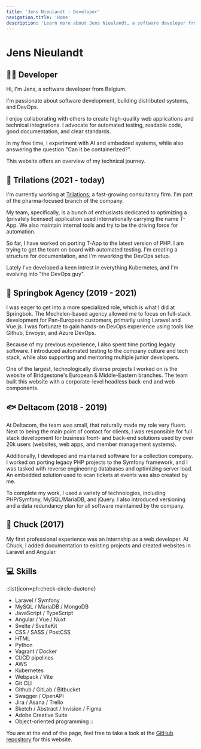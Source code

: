 ```yaml
---
title: 'Jens Nieulandt - Developer'
navigation.title: 'Home'
description: 'Learn more about Jens Nieulandt, a software developer from Belgium. He enjoys collaborating with others to create high-quality web applications and technical integrations.'
---
```


# Jens Nieulandt

## :technologist: Developer

Hi, I'm Jens, a software developer from Belgium.

I'm passionate about software development, building distributed systems, and DevOps.

I enjoy collaborating with others to create high-quality web applications and technical integrations. I advocate for automated testing, readable code, good documentation, and clear standards.

In my free time, I experiment with AI and embedded systems, while also answering the question "Can it be containerized?".

This website offers an overview of my technical journey.

## :flamingo: Trilations (2021 - today)

I'm currently working at [Trilations](https://www.trilations.com), a fast-growing consultancy firm. I'm part of the pharma-focused branch of the company.

My team, specifically, is a bunch of enthusiasts dedicated to optimizing a (privately licensed) application used internationally carrying the name T-App. We also maintain internal tools and try to be the driving force for automation.

So far, I have worked on porting T-App to the latest version of PHP. I am trying to get the team on board with automated testing. I'm creating a structure for documentation, and I'm reworking the DevOps setup.

Lately I've developed a keen intrest in everything Kubernetes, and I'm evolving into "the DevOps guy".

## :deer: Springbok Agency (2019 - 2021)

I was eager to get into a more specialized role, which is what I did at Springbok. The Mechelen-based agency allowed me to focus on full-stack development for Pan-European customers, primarily using Laravel and Vue.js. I was fortunate to gain hands-on DevOps experience using tools like Github, Envoyer, and Azure DevOps.

Because of my previous experience, I also spent time porting legacy software. I introduced automated testing to the company culture and tech stack, while also supporting and mentoring multiple junior developers.

One of the largest, technologically diverse projects I worked on is the website of Bridgestone's European & Middle-Eastern branches. The team built this website with a corporate-level headless back-end and web components.

## :fish: Deltacom (2018 - 2019)

At Deltacom, the team was small, that naturally made my role very fluent. Next to being the main point of contact for clients, I was responsible for full stack development for business front- and back-end solutions used by over 20k users (websites, web apps, and member management systems).

Additionally, I developed and maintained software for a collection company. I worked on porting legacy PHP projects to the Symfony framework, and I was tasked with reverse engineering databases and optimizing server load. An embedded solution used to scan tickets at events was also created by me.

To complete my work, I used a variety of technologies, including PHP/Symfony, MySQL/MariaDB, and jQuery. I also introduced versioning and a data redundancy plan for all software maintained by the company.

## :beaver: Chuck (2017)

My first professional experience was an internship as a web developer. At Chuck, I added documentation to existing projects and created websites in Laravel and Angular.

## :computer: Skills

::list{icon=ph:check-circle-duotone}
- Laravel / Symfony
- MySQL / MariaDB / MongoDB
- JavaScript / TypeScript
- Angular / Vue / Nuxt
- Svelte / SvelteKit
- CSS / SASS / PostCSS
- HTML
- Python
- Vagrant / Docker
- CI/CD pipelines
- AWS
- Kubernetes
- Webpack / Vite
- Git CLI
- Github / GitLab / Bitbucket
- Swagger / OpenAPI
- Jira / Asana / Trello
- Sketch / Abstract / Invision / Figma
- Adobe Creative Suite
- Object-oriented programming
::

You are at the end of the page, feel free to take a look at the [GitHub repository](https://github.com/jensnieulandt/jensnieulandt.github.io) for this website.
